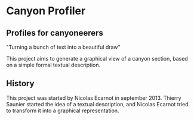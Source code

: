 Canyon Profiler
===============

## Profiles for canyoneerers
"Turning a bunch of text into a beautiful draw"

This project aims to generate a graphical view of a canyon section, based on a simple formal textual description.

## History
This project was started by Nicolas Ecarnot in september 2013.  Thierry Saunier started the idea of a textual description, and Nicolas Ecarnot tried to transform it into a graphical representation.
